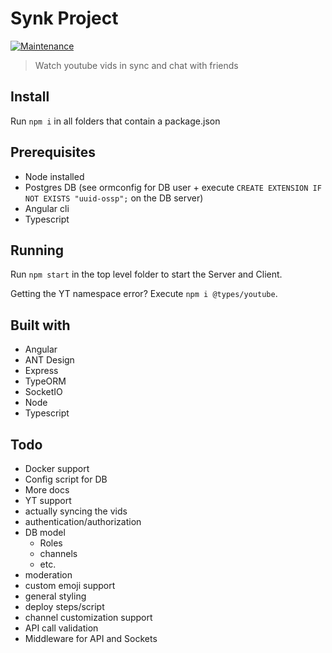 # Synk Project

[![Maintenance](https://img.shields.io/badge/Maintained%3F-yes-green.svg)](https://github.com/0x80085/synk//graphs/commit-activity)

> Watch youtube vids in sync and chat with friends

## Install 

Run `npm i` in all folders that contain a package.json

## Prerequisites

- Node installed
- Postgres DB (see ormconfig for DB user + execute `CREATE EXTENSION IF NOT EXISTS "uuid-ossp";` on the DB server)
- Angular cli
- Typescript

## Running 

Run `npm start` in the top level folder to start the Server and Client.

Getting the YT namespace error? Execute `npm i @types/youtube`.

## Built with 

- Angular
- ANT Design
- Express
- TypeORM
- SocketIO
- Node
- Typescript

## Todo 

- Docker support
- Config script for DB
- More docs
- YT support 
- actually syncing the vids
- authentication/authorization
- DB model
    - Roles
    - channels
    - etc.
- moderation 
- custom emoji support
- general styling
- deploy steps/script
- channel customization support
- API call validation
- Middleware for API and Sockets
